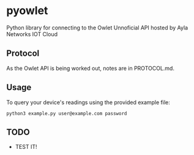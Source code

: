 pyowlet
=========

Python library for connecting to the Owlet Unnoficial API hosted by Ayla Networks IOT Cloud

Protocol
--------

As the Owlet API is being worked out, notes are in PROTOCOL.md.

Usage
-----

To query your device's readings using the provided example file:

    python3 example.py user@example.com password

TODO
----

* TEST IT!
